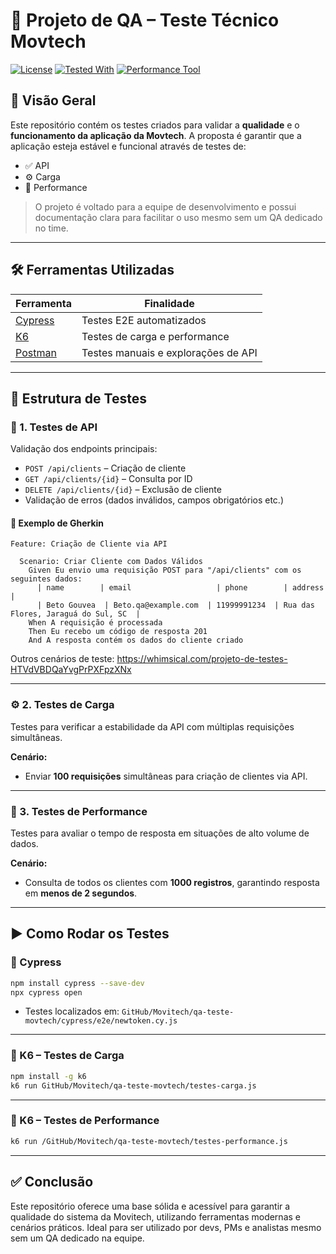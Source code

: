 # 🧪 Projeto de QA – Teste Técnico Movtech

[![License](https://img.shields.io/badge/license-MIT-blue.svg)](LICENSE)
[![Tested With](https://img.shields.io/badge/tested%20with-Cypress-brightgreen.svg)](https://www.cypress.io/)
[![Performance Tool](https://img.shields.io/badge/performance-K6-lightgrey.svg)](https://k6.io/)

## 📌 Visão Geral

Este repositório contém os testes criados para validar a **qualidade** e o **funcionamento da aplicação da Movtech**. A proposta é garantir que a aplicação esteja estável e funcional através de testes de:

- ✅ API
- ⚙️ Carga
- 🚀 Performance

> O projeto é voltado para a equipe de desenvolvimento e possui documentação clara para facilitar o uso mesmo sem um QA dedicado no time.

---

## 🛠️ Ferramentas Utilizadas

| Ferramenta | Finalidade |
|------------|------------|
| [Cypress](https://www.cypress.io/) | Testes E2E automatizados |
| [K6](https://k6.io/) | Testes de carga e performance |
| [Postman](https://www.postman.com/) | Testes manuais e explorações de API |

---

## 📁 Estrutura de Testes

### 📌 1. Testes de API

Validação dos endpoints principais:

- `POST /api/clients` – Criação de cliente  
- `GET /api/clients/{id}` – Consulta por ID  
- `DELETE /api/clients/{id}` – Exclusão de cliente  
- Validação de erros (dados inválidos, campos obrigatórios etc.)

#### 📝 Exemplo de Gherkin

```gherkin
Feature: Criação de Cliente via API

  Scenario: Criar Cliente com Dados Válidos
    Given Eu envio uma requisição POST para "/api/clients" com os seguintes dados:
      | name        | email                   | phone        | address                        |
      | Beto Gouvea  | Beto.qa@example.com  | 11999991234  | Rua das Flores, Jaraguá do Sul, SC  |
    When A requisição é processada
    Then Eu recebo um código de resposta 201
    And A resposta contém os dados do cliente criado
```

Outros cenários de teste: https://whimsical.com/projeto-de-testes-HTVdVBDQaYvgPrPXFpzXNx

---

### ⚙️ 2. Testes de Carga

Testes para verificar a estabilidade da API com múltiplas requisições simultâneas.

**Cenário:**  
- Enviar **100 requisições** simultâneas para criação de clientes via API.

---

### 🚀 3. Testes de Performance

Testes para avaliar o tempo de resposta em situações de alto volume de dados.

**Cenário:**  
- Consulta de todos os clientes com **1000 registros**, garantindo resposta em **menos de 2 segundos**.

---

## ▶️ Como Rodar os Testes

### 🔧 Cypress

```bash
npm install cypress --save-dev
npx cypress open
```

- Testes localizados em: `GitHub/Movitech/qa-teste-movtech/cypress/e2e/newtoken.cy.js`

---

### 🔧 K6 – Testes de Carga

```bash
npm install -g k6
k6 run GitHub/Movitech/qa-teste-movtech/testes-carga.js
```

---

### 🔧 K6 – Testes de Performance

```bash
k6 run /GitHub/Movitech/qa-teste-movtech/testes-performance.js
```

---

## ✅ Conclusão

Este repositório oferece uma base sólida e acessível para garantir a qualidade do sistema da Movitech, utilizando ferramentas modernas e cenários práticos. Ideal para ser utilizado por devs, PMs e analistas mesmo sem um QA dedicado na equipe.

